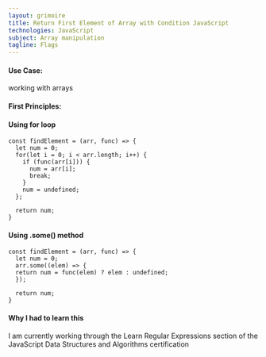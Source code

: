 ```yaml
---
layout: grimoire
title: Return First Element of Array with Condition JavaScript
technologies: JavaScript
subject: Array manipulation
tagline: Flags
---
```


#### Use Case:
working with arrays
#### First Principles:

#### Using for loop
```
const findElement = (arr, func) => {
  let num = 0;
  for(let i = 0; i < arr.length; i++) {
    if (func(arr[i])) {
      num = arr[i];
      break;
    }
    num = undefined;
  };

  return num;
}
```
#### Using .some() method
```
const findElement = (arr, func) => {
  let num = 0;
  arr.some((elem) => {
  return num = func(elem) ? elem : undefined;
  });

  return num;
}
```

#### Why I had to learn this
I am currently working through the Learn Regular Expressions section of the JavaScript Data Structures and Algorithms certification
